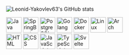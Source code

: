 ![Leonid-Yakovlev63's GitHub stats](https://github-readme-stats.vercel.app/api?username=Leonid-Yakovlev63&show_icons=true&theme=radical)

<div>
    <p></p> 
    <!--h3 style="background-color: #50b7e0; -webkit-background-clip: text; -webkit-text-fill-color: transparent; display: inline-block;">Backend</h3-->
    <a href="https://www.java.com" target="_blank" rel="noopener noreferrer"> <img alt="Java" height="42px" src="https://cdn.jsdelivr.net/gh/devicons/devicon/icons/java/java-original.svg" /></a>
    <a href="https://spring.io" target="_blank" rel="noopener noreferrer"> <img alt="SpringBoot" height="42px" src="https://cdn.jsdelivr.net/gh/devicons/devicon/icons/spring/spring-original-wordmark.svg" /></a>
    <a href="https://www.postgresql.org/" target="_blank" rel="noopener noreferrer"> <img alt="PostgreSQL" height="42px" src="https://cdn.jsdelivr.net/gh/devicons/devicon/icons/postgresql/postgresql-original.svg" /></a>  
    <a href="https://golang.org/" target="_blank" rel="noopener noreferrer"> <img alt="Golang" height="42px" src="https://cdn.jsdelivr.net/gh/devicons/devicon/icons/go/go-original.svg" /></a>
    <a href="https://www.docker.com/" target="_blank" rel="noopener noreferrer"> <img alt="Docker" height="42px" src="https://cdn.jsdelivr.net/gh/devicons/devicon/icons/docker/docker-original.svg" /></a>
    <a href="https://www.linux.org/" target="_blank" rel="noopener noreferrer"> <img alt="Linux" height="42px" src="https://cdn.jsdelivr.net/gh/devicons/devicon@latest/icons/linux/linux-original.svg" /></a>
    <a href="https://archlinux.org/" target="_blank" rel="noopener noreferrer"> <img alt="Arch" height="42px" src="https://cdn.jsdelivr.net/gh/devicons/devicon@latest/icons/archlinux/archlinux-original.svg" /></a>
    <br>
    <!--h3 style="background-color: yellow; -webkit-background-clip: text; -webkit-text-fill-color: transparent; display: inline-block;">Frontend</h3-->
    <a href="https://developer.mozilla.org/en-US/docs/Web/HTML" target="_blank" rel="noopener noreferrer"> <img alt="HTML" height="42px" src="https://cdn.jsdelivr.net/gh/devicons/devicon/icons/html5/html5-original.svg" /></a>
    <a href="https://developer.mozilla.org/en-US/docs/Web/CSS" target="_blank" rel="noopener noreferrer"> <img alt="CSS" height="42px" src="https://cdn.jsdelivr.net/gh/devicons/devicon/icons/css3/css3-original.svg" /></a>
    <a href="https://developer.mozilla.org/en-US/docs/Web/JavaScript" target="_blank" rel="noopener noreferrer"> <img alt="JavaScript" height="42px" src="https://cdn.jsdelivr.net/gh/devicons/devicon/icons/javascript/javascript-original.svg" /></a>
    <a href="https://www.typescriptlang.org/" target="_blank" rel="noopener noreferrer"> <img alt="TypeScript" height="42px" src="https://cdn.jsdelivr.net/gh/devicons/devicon/icons/typescript/typescript-original.svg" /></a>
    <a href="https://svelte.dev/" target="_blank" rel="noopener noreferrer"> <img alt="Svelte" height="42px" src="https://cdn.jsdelivr.net/gh/devicons/devicon/icons/svelte/svelte-original.svg" /></a>
</div>
